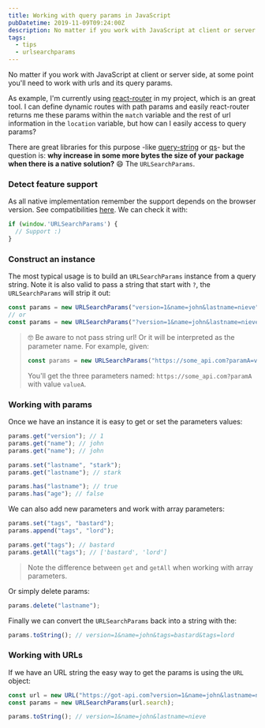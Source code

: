 ```yaml
---
title: Working with query params in JavaScript
pubDatetime: 2019-11-09T09:24:00Z
description: No matter if you work with JavaScript at client or server side, at some point you'll need to work with urls and its query params. As example, I'm currently using [react-router](https://reacttraining.com/react-router/web) in my project, which is an great tool. I can define dynamic routes with path params and easily react-router returns me these params within the `match` variable and the rest of url information in the `location` variable, but how can I easily access to query params?
tags:
  - tips
  - urlsearchparams
---
```


No matter if you work with JavaScript at client or server side, at some point you'll need to work with urls and its query params.

As example, I'm currently using [react-router](https://reacttraining.com/react-router/web) in my project, which is an great tool. I can define dynamic routes with path params and easily react-router returns me these params within the `match` variable and the rest of url information in the `location` variable, but how can I easily access to query params?

There are great libraries for this purpose -like [query-string](https://www.npmjs.com/package/query-string) or [qs](https://www.npmjs.com/package/qs)- but the question is: **why increase in some more bytes the size of your package when there is a native solution?** 😄 The `URLSearchParams`.

### Detect feature support

As all native implementation remember the support depends on the browser version. See compatibilities [here](https://caniuse.com/#search=URLSearchParams). We can check it with:

```javascript
if (window.'URLSearchParams') {
  // Support :)
}
```

### Construct an instance

The most typical usage is to build an `URLSearchParams` instance from a query string. Note it is also valid to pass a string that start with `?`, the `URLSearchParams` will strip it out:

```javascript
const params = new URLSearchParams("version=1&name=john&lastname=nieve");
// or
const params = new URLSearchParams("?version=1&name=john&lastname=nieve");
```

> 🤓 Be aware to not pass string url! Or it will be interpreted as the parameter name. For example, given:
>
> ```javascript
> const params = new URLSearchParams("https://some_api.com?paramA=valueA");
> ```
>
> You'll get the three parameters named: `https://some_api.com?paramA` with value `valueA`.

### Working with params

Once we have an instance it is easy to get or set the parameters values:

```javascript
params.get("version"); // 1
params.get("name"); // john
params.get("name"); // john

params.set("lastname", "stark");
params.get("lastname"); // stark

params.has("lastname"); // true
params.has("age"); // false
```

We can also add new parameters and work with array parameters:

```javascript
params.set("tags", "bastard");
params.append("tags", "lord");

params.get("tags"); // bastard
params.getAll("tags"); // ['bastard', 'lord']
```

> Note the difference between `get` and `getAll` when working with array parameters.

Or simply delete params:

```javascript
params.delete("lastname");
```

Finally we can convert the `URLSearchParams` back into a string with the:

```javascript
params.toString(); // version=1&name=john&tags=bastard&tags=lord
```

### Working with URLs

If we have an URL string the easy way to get the params is using the `URL` object:

```javascript
const url = new URL("https://got-api.com?version=1&name=john&lastname=nieve");
const params = new URLSearchParams(url.search);

params.toString(); // version=1&name=john&lastname=nieve
```
